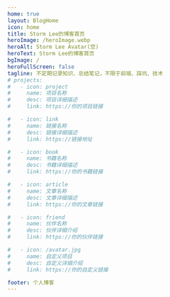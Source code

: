 ```yaml
---
home: true
layout: BlogHome
icon: home
title: Storm Lee的博客首页
heroImage: /heroImage.webp
heroAlt: Storm Lee Avatar(您)
heroText: Storm Lee的博客首页
bgImage: /
heroFullScreen: false
tagline: 不定期记录知识、总结笔记，不限于前端、踩坑、技术
# projects:
#   - icon: project
#     name: 项目名称
#     desc: 项目详细描述
#     link: https://你的项目链接

#   - icon: link
#     name: 链接名称
#     desc: 链接详细描述
#     link: https://链接地址

#   - icon: book
#     name: 书籍名称
#     desc: 书籍详细描述
#     link: https://你的书籍链接

#   - icon: article
#     name: 文章名称
#     desc: 文章详细描述
#     link: https://你的文章链接

#   - icon: friend
#     name: 伙伴名称
#     desc: 伙伴详细介绍
#     link: https://你的伙伴链接

#   - icon: /avatar.jpg
#     name: 自定义项目
#     desc: 自定义详细介绍
#     link: https://你的自定义链接

footer: 个人博客
---
```

